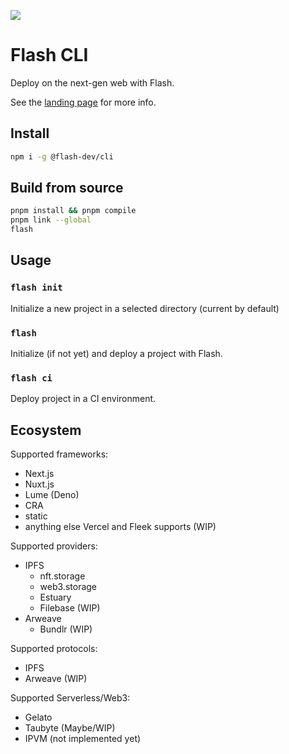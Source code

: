 ![](https://bafkreibgn7zwhzt3tazfrbsevboe3pxpvlbvd6yq6fbkq6dmd6tlmxysni.ipfs.nftstorage.link/)

# Flash CLI

Deploy on the next-gen web with Flash.

See the [landing page](https://flash-dev.vercel.app) for more info.

## Install

```sh
npm i -g @flash-dev/cli
```

## Build from source

```sh
pnpm install && pnpm compile
pnpm link --global
flash
```

## Usage

### `flash init`

Initialize a new project in a selected directory (current by default)

### `flash`

Initialize (if not yet) and deploy a project with Flash.

### `flash ci`

Deploy project in a CI environment.

## Ecosystem

Supported frameworks:

- Next.js
- Nuxt.js
- Lume (Deno)
- CRA
- static
- anything else Vercel and Fleek supports (WIP)

Supported providers:

- IPFS
  - nft.storage
  - web3.storage
  - Estuary
  - Filebase (WIP)
- Arweave
  - Bundlr (WIP)

Supported protocols:

- IPFS
- Arweave (WIP)

Supported Serverless/Web3:

- Gelato
- Taubyte (Maybe/WIP)
- IPVM (not implemented yet)
